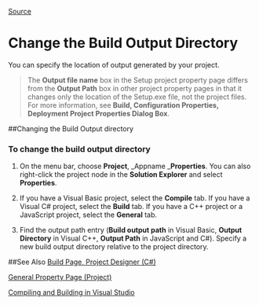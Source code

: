 
[Source](https://msdn.microsoft.com/en-us/library/ms165410.aspx "Permalink to Change the Build Output Directory")

# Change the Build Output Directory


You can specify the location of output generated by your project.

>The **Output file name** box in the Setup project property page differs from the **Output Path** box in other project property pages in that it changes only the location of the Setup.exe file, not the project files. For more information, see **Build, Configuration Properties, Deployment Project Properties Dialog Box**.

##Changing the Build Output directory
### To change the build output directory

1. On the menu bar, choose **Project**, _Appname _**Properties**. You can also right-click the project node in the **Solution Explorer** and select **Properties**.

2. If you have a Visual Basic project, select the **Compile** tab. If you have a Visual C# project, select the **Build** tab. If you have a C++ project or a JavaScript project, select the **General** tab.

3. Find the output path entry (**Build output path** in Visual Basic, **Output Directory** in Visual C++, **Output Path** in JavaScript and C#). Specify a new build output directory relative to the project directory.

##See Also
[Build Page, Project Designer (C#)][3]

[General Property Page (Project)][4]

[Compiling and Building in Visual Studio][5]

[1]: https://i-msdn.sec.s-msft.com/Areas/Epx/Content/Images/ImageSprite.png?v=635810750817785875
[2]: https://i-msdn.sec.s-msft.com/dynimg/IC101471.jpeg "System_CAPS_note"

[3]: https://msdn.microsoft.com/en-us/library/kb4wyys2.aspx
[4]: https://msdn.microsoft.com/en-us/library/8x480de8.aspx
[5]: https://msdn.microsoft.com/en-us/library/cyz1h6zd.aspx